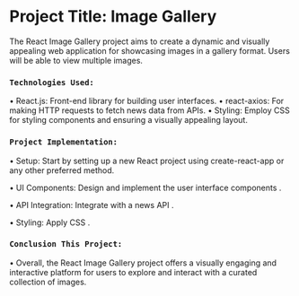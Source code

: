 # Project Title: Image Gallery

The React Image Gallery project aims to create a dynamic and visually appealing web application for showcasing images in a gallery format. Users will be able to view multiple images.

### `Technologies Used:`

• React.js: Front-end library for building user interfaces.
• react-axios: For making HTTP requests to fetch news data from APIs.
• Styling: Employ CSS for styling components and ensuring a visually appealing layout.

### `Project Implementation:`

• Setup: Start by setting up a new React project using create-react-app or any other preferred method.

• UI Components: Design and implement the user interface components .

• API Integration: Integrate with a news API .

• Styling: Apply CSS .

### `Conclusion This Project:`

• Overall, the React Image Gallery project offers a visually engaging and interactive platform for users to explore and interact with a curated collection of images.
